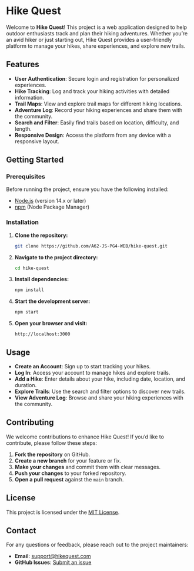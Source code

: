 # Hike Quest

Welcome to **Hike Quest**! This project is a web application designed to help outdoor enthusiasts track and plan their hiking adventures. Whether you’re an avid hiker or just starting out, Hike Quest provides a user-friendly platform to manage your hikes, share experiences, and explore new trails.

## Features

- **User Authentication**: Secure login and registration for personalized experiences.
- **Hike Tracking**: Log and track your hiking activities with detailed information.
- **Trail Maps**: View and explore trail maps for different hiking locations.
- **Adventure Log**: Record your hiking experiences and share them with the community.
- **Search and Filter**: Easily find trails based on location, difficulty, and length.
- **Responsive Design**: Access the platform from any device with a responsive layout.

## Getting Started

### Prerequisites

Before running the project, ensure you have the following installed:

- [Node.js](https://nodejs.org/) (version 14.x or later)
- [npm](https://www.npmjs.com/) (Node Package Manager)

### Installation

1. **Clone the repository:**

    ```bash
    git clone https://github.com/A62-JS-PG4-WEB/hike-quest.git
    ```

2. **Navigate to the project directory:**

    ```bash
    cd hike-quest
    ```

3. **Install dependencies:**

    ```bash
    npm install
    ```

4. **Start the development server:**

    ```bash
    npm start
    ```

5. **Open your browser and visit:**

    ```
    http://localhost:3000
    ```

## Usage

- **Create an Account**: Sign up to start tracking your hikes.
- **Log In**: Access your account to manage hikes and explore trails.
- **Add a Hike**: Enter details about your hike, including date, location, and duration.
- **Explore Trails**: Use the search and filter options to discover new trails.
- **View Adventure Log**: Browse and share your hiking experiences with the community.

## Contributing

We welcome contributions to enhance Hike Quest! If you’d like to contribute, please follow these steps:

1. **Fork the repository** on GitHub.
2. **Create a new branch** for your feature or fix.
3. **Make your changes** and commit them with clear messages.
4. **Push your changes** to your forked repository.
5. **Open a pull request** against the `main` branch.

## License

This project is licensed under the [MIT License](LICENSE).

## Contact

For any questions or feedback, please reach out to the project maintainers:

- **Email**: [support@hikequest.com](mailto:support@hikequest.com)
- **GitHub Issues**: [Submit an issue](https://github.com/A62-JS-PG4-WEB/hike-quest/issues)
